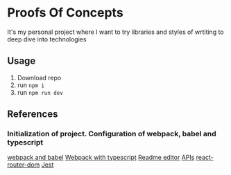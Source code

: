 # Proofs Of Concepts

It's my personal project where I want to try libraries and styles of wrtiting to deep dive into technologies

## Usage

1. Download repo
2. run `npm i`
3. run `npm run dev`

## References

### Initialization of project. Configuration of webpack, babel and typescript

[webpack and babel](https://javascript.plainenglish.io/create-a-react-app-from-scratch-in-2021-8e9948602e9c)
[Webpack with typescript](https://blog.logrocket.com/using-webpack-typescript/)
[Readme editor](https://www.makeareadme.com/)
[APIs](https://apipheny.io/free-api/)
[react-router-dom](https://reactrouter.com/en/main/start/overview)
[Jest](https://blog.logrocket.com/testing-typescript-apps-using-jest/)
